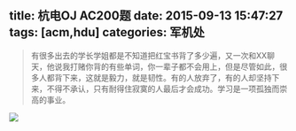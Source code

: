 title: 杭电OJ AC200题
date: 2015-09-13 15:47:27
tags: [acm,hdu]
categories: 军机处
---
> 有很多出去的学长学姐都是不知道把红宝书背了多少遍，又一次和XX聊天，他说我打赌你背的有些单词，你一辈子都不会用上，但是尽管如此，很多人都背下来，这就是毅力，就是韧性。有的人放弃了，有的人却坚持下来，不得不承认，只有耐得住寂寞的人最后才会成功。学习是一项孤独而崇高的事业。

<!-- more -->
![](https://media.xiang578.com/hdu200.png)
